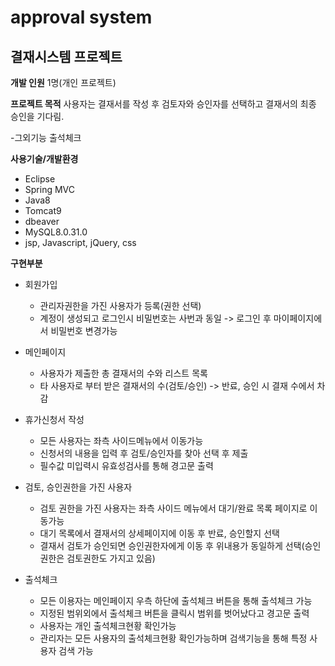 # approval system

## 결재시스템 프로젝트

**개발 인원**
1명(개인 프로젝트)


**프로젝트 목적**
사용자는 결재서를 작성 후 검토자와 승인자를 선택하고 결재서의 최종 승인을 기다림.

-그외기능
출석체크

**사용기술/개발환경**
* Eclipse
* Spring MVC
* Java8
* Tomcat9
* dbeaver
* MySQL8.0.31.0
* jsp, Javascript, jQuery, css


**구현부분**
* 회원가입
  * 관리자권한을 가진 사용자가 등록(권한 선택)
  * 계정이 생성되고 로그인시 비밀번호는 사번과 동일 -> 로그인 후 마이페이지에서 비밀번호 변경가능

* 메인페이지
  * 사용자가 제출한 총 결재서의 수와 리스트 목록
  * 타 사용자로 부터 받은 결재서의 수(검토/승인) -> 반료, 승인 시 결재 수에서 차감

* 휴가신청서 작성
  * 모든 사용자는 좌측 사이드메뉴에서 이동가능
  * 신청서의 내용을 입력 후 검토/승인자를 찾아 선택 후 제출
  * 필수값 미입력시 유효성검사를 통해 경고문 출력
  
* 검토, 승인권한을 가진 사용자
  * 검토 권한을 가진 사용자는 좌측 사이드 메뉴에서 대기/완료 목록 페이지로 이동가능
  * 대기 목록에서 결재서의 상세페이지에 이동 후 반료, 승인할지 선택
  * 결재서 검토가 승인되면 승인권한자에게 이동 후 위내용가 동일하게 선택(승인권한은 검토권한도 가지고 있음)
 
* 출석체크
  * 모든 이용자는 메인페이지 우측 하단에 출석체크 버튼을 통해 출석체크 가능
  * 지정된 범위외에서 출석체크 버튼을 클릭시 범위를 벗어났다고 경고문 출력
  * 사용자는 개인 출석체크현황 확인가능
  * 관리자는 모든 사용자의 출석체크현황 확인가능하며 검색기능을 통해 특정 사용자 검색 가능
  
